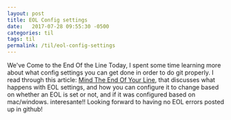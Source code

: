 ```yaml
---
layout: post
title: EOL Config settings
date:   2017-07-28 09:55:30 -0500
categories: til
tags: til
permalink: /til/eol-config-settings
---
```


We've Come to the End Of the Line
Today, I spent some time learning more about what config settings you can get done in order to do git properly. I read through this article: [Mind The End Of Your Line](http://adaptivepatchwork.com/2012/03/01/mind-the-end-of-your-line/), that discusses what happens with EOL settings, and how you can configure it to change based on whether an EOL is set or not, and if it was configured based on mac/windows. interesante!!
Looking forward to having no EOL errors posted up in github!
